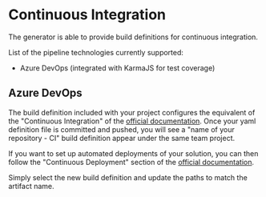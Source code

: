 # Continuous Integration

The generator is able to provide build definitions for continuous integration.

List of the pipeline technologies currently supported:
- Azure DevOps (integrated with KarmaJS for test coverage)

## Azure DevOps

The build definition included with your project configures the equivalent of the "Continuous Integration" of the [official documentation](https://docs.microsoft.com/en-us/sharepoint/dev/spfx/toolchain/implement-ci-cd-with-azure-devops).
Once your yaml definition file is committed and pushed, you will see a "name of your repository - CI" build definition appear under the same team project.  

If you want to set up automated deployments of your solution, you can then follow the "Continuous Deployment" section of the [official documentation](https://docs.microsoft.com/en-us/sharepoint/dev/spfx/toolchain/implement-ci-cd-with-azure-devops#continuous-deployment).  

Simply select the new build definition and update the paths to match the artifact name.
